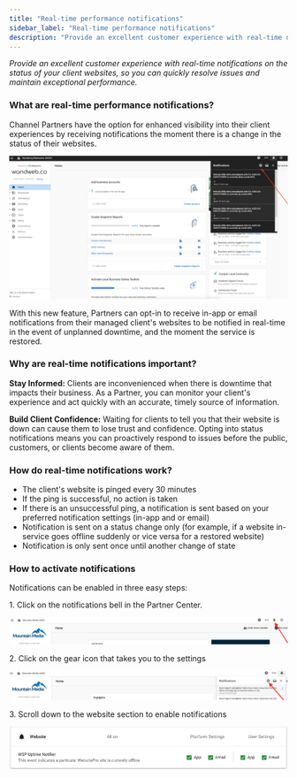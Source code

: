 ```yaml
---
title: "Real-time performance notifications"
sidebar_label: "Real-time performance notifications"
description: "Provide an excellent customer experience with real-time notifications on the status of your client websites, so you can quickly resolve issues and maintain e"
---
```


_Provide an excellent customer experience with real-time notifications on the status of your client websites, so you can quickly resolve issues and maintain exceptional performance._

### What are real-time performance notifications?

Channel Partners have the option for enhanced visibility into their client experiences by receiving notifications the moment there is a change in the status of their websites. 

![Screen_Shot_2022-04-12_at_5.18.31_PM.png](./img/5426325099287-64e42cc219.png)

With this new feature, Partners can opt-in to receive in-app or email notifications from their managed client's websites to be notified in real-time in the event of unplanned downtime, and the moment the service is restored.

### Why are real-time notifications important?

**Stay Informed:** Clients are inconvenienced when there is downtime that impacts their business. As a Partner, you can monitor your client's experience and act quickly with an accurate, timely source of information. 

**Build Client Confidence:** Waiting for clients to tell you that their website is down can cause them to lose trust and confidence. Opting into status notifications means you can proactively respond to issues before the public, customers, or clients become aware of them.

### How do real-time notifications work?

*   The client's website is pinged every 30 minutes
*   If the ping is successful, no action is taken
*   If there is an unsuccessful ping, a notification is sent based on your preferred notification settings (in-app and or email) 
*   Notification is sent on a status change only (for example, if a website in-service goes offline suddenly or vice versa for a restored website)
*   Notification is only sent once until another change of state

### How to activate notifications

Notifications can be enabled in three easy steps:

1\. Click on the notifications bell in the Partner Center.

![Screen_Shot_2022-04-13_at_11.08.26_AM.png](./img/5426325099287-f619e29a01.png)

2\. Click on the gear icon that takes you to the settings

![Screen_Shot_2022-04-13_at_11.09.55_AM.png](./img/5426325099287-f7a1e53ea8.png)

3\. Scroll down to the website section to enable notifications

![Screen_Shot_2022-04-13_at_11.11.16_AM.png](./img/5426325099287-3b0f2f28da.png)